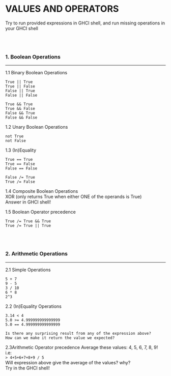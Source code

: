 # VALUES AND OPERATORS


Try to run provided expressions in GHCI shell,
and run missing operations in your GHCI shell

<br><br>
### 1. Boolean Operations
------------------------

1.1 Binary Boolean Operations
```
True || True
True || False
False || True
False || False
```
```
True && True
True && False
False && True
False && False
```

1.2 Unary Boolean Operations
```
not True
not False
```

1.3 (In)Equality
```
True == True
True == False
False == False
```
```
False /= True
True /= False
```

1.4 Composite Boolean Operations  
	XOR (only returns True when either ONE of the operands is True)  
	Answer in GHCI shell!

1.5 Boolean Operator precedence
```
True /= True && True
True /= True || True
```

<br><br>
### 2. Arithmetic Operations
------------------------

2.1 Simple Operations
```
5 + 7
9 - 5
3 / 10
6 * 8
2^3
```

2.2 (In)Equality Operations
```
3.14 < 4
5.0 >= 4.999999999999999
5.0 == 4.999999999999999
```
	Is there any surprising result from any of the expression above?
	How can we make it return the value we expected?

2.3Arithmetic Operator precedence
	Average these values: 4, 5, 6, 7, 8, 9!  
	i.e:  
	```
	> 4+5+6+7+8+9 / 5
	```  
		Will expression above give the average of the values? why?  
		Try in the GHCI shell!
